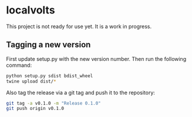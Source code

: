 # localvolts

This project is not ready for use yet. It is a work in progress.

## Tagging a new version

First update setup.py with the new version number. Then run the following command:

```bash
python setup.py sdist bdist_wheel
twine upload dist/*
```

Also tag the release via a git tag and push it to the repository:

```bash
git tag -a v0.1.0 -m "Release 0.1.0"
git push origin v0.1.0
```